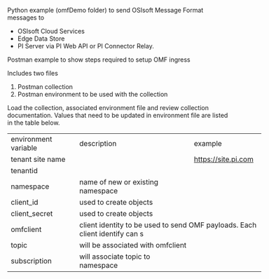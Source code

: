 
Python example (omfDemo folder) to send OSIsoft Message Format messages to
- OSIsoft Cloud Services
- Edge Data Store
- PI Server via PI Web API or PI Connector Relay.

Postman example to show steps required to setup OMF ingress

Includes two files
1. Postman collection
2. Postman environment to be used with the collection

Load the collection, associated environment file and review collection documentation.
Values that need to be updated in environment file are listed in the table below.
<p>
<table border=0 cellpadding=0 cellspacing=0 width=579 style='border-collapse:
 collapse;table-layout:fixed;width:435pt'>
 <col width=150 style='mso-width-source:userset;mso-width-alt:5347;width:113pt'>
 <col width=281 style='mso-width-source:userset;mso-width-alt:9984;width:211pt'>
 <col width=148 style='mso-width-source:userset;mso-width-alt:5262;width:111pt'>
 <tr height=19 style='height:14.4pt'>
  <td height=19 class=xl1523697 width=150 style='height:14.4pt;width:113pt'>environment
  variable</td>
  <td class=xl1523697 width=281 style='width:211pt'>description</td>
  <td class=xl1523697 width=148 style='width:111pt'>example</td>
 </tr>
 <tr height=19 style='height:14.4pt'>
  <td height=19 class=xl1523697 style='height:14.4pt'>tenant site name</td>
  <td class=xl1523697></td>
  <td class=xl6523697><a href="https://site.pi.com/">https://site.pi.com</a></td>
 </tr>
 <tr height=19 style='height:14.4pt'>
  <td height=19 class=xl1523697 style='height:14.4pt'>tenantid</td>
  <td class=xl1523697></td>
  <td class=xl6523697></td>
 </tr>
 <tr height=19 style='height:14.4pt'>
  <td height=19 class=xl1523697 style='height:14.4pt'>namespace</td>
  <td class=xl1523697>name of new or existing namespace</td>
  <td class=xl1523697></td>
 </tr>
 <tr height=19 style='height:14.4pt'>
  <td height=19 class=xl1523697 style='height:14.4pt'>client_id</td>
  <td class=xl1523697>used to create objects</td>
  <td class=xl1523697></td>
 </tr>
 <tr height=19 style='height:14.4pt'>
  <td height=19 class=xl1523697 style='height:14.4pt'>client_secret</td>
  <td class=xl1523697>used to create objects</td>
  <td class=xl1523697></td>
 </tr>
 <tr height=19 style='height:14.4pt'>
  <td height=19 class=xl1523697 style='height:14.4pt'>omfclient</td>
  <td class=xl1523697 colspan=2>client identity to be used to send OMF
  payloads. Each client identify can s<span style='display:none'>upport
  multiple secrets.</span></td>
 </tr>
 <tr height=19 style='height:14.4pt'>
  <td height=19 class=xl1523697 style='height:14.4pt'>topic</td>
  <td class=xl1523697>will be associated with omfclient</td>
  <td class=xl1523697></td>
 </tr>
 <tr height=19 style='height:14.4pt'>
  <td height=19 class=xl1523697 style='height:14.4pt'>subscription</td>
  <td class=xl1523697>will associate topic to namespace</td>
  <td class=xl1523697></td>
 </tr>
 <![if supportMisalignedColumns]>
 <tr height=0 style='display:none'>
  <td width=150 style='width:113pt'></td>
  <td width=281 style='width:211pt'></td>
  <td width=148 style='width:111pt'></td>
 </tr>
 <![endif]>
</table></p>
